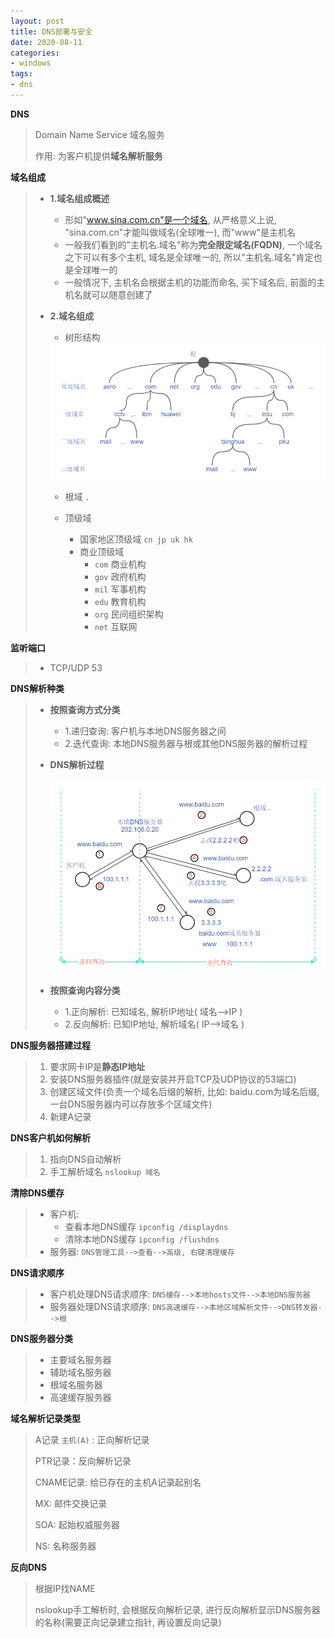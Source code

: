 ```yaml
---
layout: post
title: DNS部署与安全
date: 2020-08-11
categories:
- windows
tags:
- dns
---
```

**DNS**

> Domain Name Service 域名服务
>
> 作用: 为客户机提供**域名解析服务**

**域名组成**

> * **1.域名组成概述**
>
>   * 形如"www.sina.com.cn"是一个域名, 从严格意义上说, "sina.com.cn"才能叫做域名(全球唯一), 而"www"是主机名
>   * 一般我们看到的"主机名.域名"称为**完全限定域名(FQDN)**, 一个域名之下可以有多个主机, 域名是全球唯一的, 所以"主机名.域名"肯定也是全球唯一的
>   * 一般情况下, 主机名会根据主机的功能而命名, 买下域名后, 前面的主机名就可以随意创建了
>
> * **2.域名组成**
>
>   * 树形结构
>
>   <img src="/assets/post_image/domain.png">
>
>   * 根域  `.`
>
>   * 顶级域
>
>     * 国家地区顶级域 `cn jp uk hk`
>     * 商业顶级域
>       * `com` 商业机构
>       * `gov` 政府机构
>       * `mil` 军事机构
>       * `edu` 教育机构
>       * `org` 民间组织架构
>       * `net` 互联网

**监听端口**

> * TCP/UDP 53

**DNS解析种类**

> * **按照查询方式分类**
>
>   * 1.递归查询: 客户机与本地DNS服务器之间
>   * 2.迭代查询: 本地DNS服务器与根或其他DNS服务器的解析过程
>
> * **DNS解析过程**
>
>   <img src="/assets/post_image/dns.png">
>
> * **按照查询内容分类**
>
>   * 1.正向解析: 已知域名, 解析IP地址( 域名-->IP )
>   * 2.反向解析: 已知IP地址, 解析域名( IP-->域名 )

**DNS服务器搭建过程**

> 1. 要求网卡IP是**静态IP地址**
> 2. 安装DNS服务器插件(就是安装并开启TCP及UDP协议的53端口)
> 3. 创建区域文件(负责一个域名后缀的解析, 比如: baidu.com为域名后缀, 一台DNS服务器内可以存放多个区域文件)
> 4. 新建A记录

**DNS客户机如何解析**

> 1. 指向DNS自动解析
> 2. 手工解析域名 `nslookup 域名`

**清除DNS缓存**

> * 客户机:
>   * 查看本地DNS缓存 `ipconfig /displaydns`
>   * 清除本地DNS缓存  `ipconfig /flushdns`
> * 服务器: `DNS管理工具-->查看-->高级, 右键清理缓存 `

**DNS请求顺序**

> * 客户机处理DNS请求顺序: `DNS缓存-->本地hosts文件-->本地DNS服务器`
> * 服务器处理DNS请求顺序: `DNS高速缓存-->本地区域解析文件-->DNS转发器-->根`

**DNS服务器分类**

> * 主要域名服务器
> * 辅助域名服务器
> * 根域名服务器
> * 高速缓存服务器

**域名解析记录类型**

> A记录 `主机(A)` : 正向解析记录
>
> PTR记录：反向解析记录
>
> CNAME记录: 给已存在的主机A记录起别名
>
> MX: 邮件交换记录
>
> SOA: 起始权威服务器 
>
> NS: 名称服务器
>

**反向DNS**

> 根据IP找NAME
>
> nslookup手工解析时, 会根据反向解析记录, 进行反向解析显示DNS服务器的名称(需要正向记录建立指针, 再设置反向记录)


